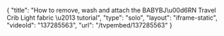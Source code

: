 {
    "title": "How to remove, wash and attach the BABYBJ\u00d6RN Travel Crib Light fabric \u2013 tutorial",
    "type": "solo",
    "layout": "iframe-static",
    "videoId": "137285563",
    "url": "\/tvpembed\/137285563"
}